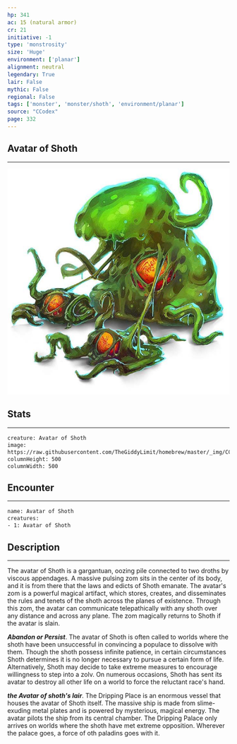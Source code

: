 ```yaml
---
hp: 341
ac: 15 (natural armor)
cr: 21
initiative: -1
type: 'monstrosity'    
size: 'Huge'
environment: ['planar']
alignment: neutral
legendary: True
lair: False
mythic: False
regional: False
tags: ['monster', 'monster/shoth', 'environment/planar']
source: "CCodex"
page: 332
---
```


## Avatar of Shoth
---

![|600](https://raw.githubusercontent.com/TheGiddyLimit/homebrew/master/_img/CCodex/Avatarofshoth.jpg)

## Stats
---

```statblock
creature: Avatar of Shoth
image: https://raw.githubusercontent.com/TheGiddyLimit/homebrew/master/_img/CCodex/avatarofshoth_token.png
columnHeight: 500
columnWidth: 500
```

## Encounter
---

```encounter-table
name: Avatar of Shoth
creatures:
- 1: Avatar of Shoth
```

## Description
---
The avatar of Shoth is a gargantuan, oozing pile connected to two droths by viscous appendages. A massive pulsing zom sits in the center of its body, and it is from there that the laws and edicts of Shoth emanate. The avatar's zom is a powerful magical artifact, which stores, creates, and disseminates the rules and tenets of the shoth across the planes of existence. Through this zom, the avatar can communicate telepathically with any shoth over any distance and across any plane. The zom magically returns to Shoth if the avatar is slain.

**_Abandon or Persist_**. The avatar of Shoth is often called to worlds where the shoth have been unsuccessful in convincing a populace to dissolve with them. Though the shoth possess infinite patience, in certain circumstances Shoth determines it is no longer necessary to pursue a certain form of life. Alternatively, Shoth may decide to take extreme measures to encourage willingness to step into a zolv. On numerous occasions, Shoth has sent its avatar to destroy all other life on a world to force the reluctant race's hand.

**_the Avatar of shoth's lair_**. The Dripping Place is an enormous vessel that houses the avatar of Shoth itself. The massive ship is made from slime-exuding metal plates and is powered by mysterious, magical energy. The avatar pilots the ship from its central chamber. The Dripping Palace only arrives on worlds where the shoth have met extreme opposition. Wherever the palace goes, a force of oth paladins goes with it.






